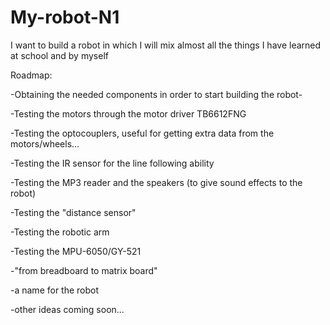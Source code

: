 # My-robot-N1
I want to build a robot in which I will mix almost all the things I have learned at school and by myself



Roadmap:

-Obtaining the needed components in order to start building the robot-

-Testing the motors through the motor driver TB6612FNG

-Testing the optocouplers, useful for getting extra data from the motors/wheels...

-Testing the IR sensor for the line following ability

-Testing the MP3 reader and the speakers (to give sound effects to the robot)

-Testing the "distance sensor"

-Testing the robotic arm 

-Testing the MPU-6050/GY-521

-"from breadboard to matrix board"

-a name for the robot

-other ideas coming soon...


